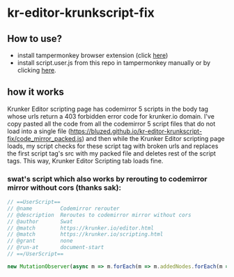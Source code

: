 # kr-editor-krunkscript-fix
## How to use?
- install tampermonkey browser extension (click [here](https://chromewebstore.google.com/detail/tampermonkey/dhdgffkkebhmkfjojejmpbldmpobfkfo))
- install script.user.js from this repo in tampermonkey manually or by clicking [here](https://bluzed.github.io/kr-editor-krunkscript-fix/script.user.js).
## how it works
Krunker Editor scripting page has codemirror 5 scripts in the body tag whose urls return a 403 forbidden error code for krunker.io domain. 
I've copy pasted all the code from all the codemirror 5 script files that do not load into a single file (https://bluzed.github.io/kr-editor-krunkscript-fix/code_mirror_packed.js) and then while the Krunker Editor scripting page loads, my script checks for these script tag with broken urls and replaces the first script tag's src with my packed file and deletes rest of the script tags.
This way, Krunker Editor Scripting tab loads fine.

### swat's script which also works by rerouting to codemirror mirror without cors (thanks sak):
```js
// ==UserScript==
// @name         Codemirror rerouter
// @description  Reroutes to codemirror mirror without cors
// @author       Swat
// @match        https://krunker.io/editor.html
// @match        https://krunker.io/scripting.html
// @grant        none
// @run-at       document-start
// ==/UserScript==

new MutationObserver(async m => m.forEach(m => m.addedNodes.forEach(m => m.src &&= m.src.replace("codemirror.net", "codemirror-mirror.swatdo.ge")))).observe(document, { childList: true, subtree: true })
```
